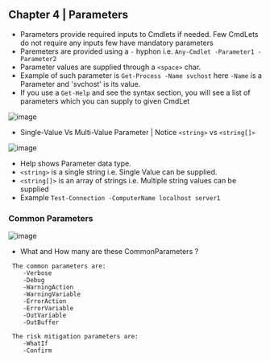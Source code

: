 ## Chapter 4 | Parameters

* Parameters provide required inputs to Cmdlets if needed. Few CmdLets do not require any inputs few have mandatory parameters
* Paremeters are provided using a `-` hyphon i.e. `Any-Cmdlet -Parameter1 -Parameter2`
* Parameter values are supplied through a `<space>` char.
* Example of such parameter is `Get-Process -Name svchost` here `-Name` is a Parameter and 'svchost' is its value.
* If you use a `Get-Help` and see the syntax section, you will see a list of parameters which you can supply to given CmdLet

![image](https://user-images.githubusercontent.com/13016162/50883084-fa1edb00-140c-11e9-873e-1bd549a2f2f2.png)

* Single-Value Vs Multi-Value Parameter | Notice `<string>` vs `<string[]>`

![image](https://user-images.githubusercontent.com/13016162/50893305-90abc600-1426-11e9-80c5-85763ec896bf.png)

* Help shows Parameter data type. 
* `<string>` is a single string i.e. Single Value can be supplied.
* `<string[]>` is an array of strings i.e. Multiple string values can be supplied
* Example `Test-Connection -ComputerName localhost server1`

### Common Parameters

![image](https://user-images.githubusercontent.com/13016162/50883162-48cc7500-140d-11e9-91cd-35b15bb1d2a6.png)

* What and How many are these CommonParameters ?

```
 The common parameters are:
    -Verbose
    -Debug
    -WarningAction
    -WarningVariable
    -ErrorAction
    -ErrorVariable
    -OutVariable
    -OutBuffer
    
 The risk mitigation parameters are:
    -WhatIf
    -Confirm
```


